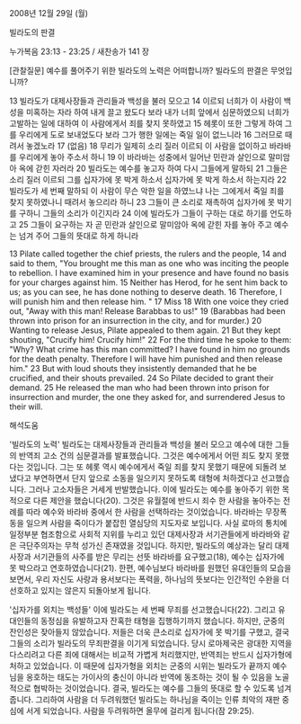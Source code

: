 2008년 12월 29일 (월)

빌라도의 판결



누가복음 23:13 - 23:25 / 새찬송가 141 장


[관찰질문]
예수를 풀어주기 위한 빌라도의 노력은 어떠합니까? 
빌라도의 판결은 무엇입니까? 

13 빌라도가 대제사장들과 관리들과 백성을 불러 모으고 
14 이르되 너희가 이 사람이 백성을 미혹하는 자라 하여 내게 끌고 왔도다 보라 내가 너희 앞에서 심문하였으되 너희가 고발하는 일에 대하여 이 사람에게서 죄를 찾지 못하였고 
15 헤롯이 또한 그렇게 하여 그를 우리에게 도로 보내었도다 보라 그가 행한 일에는 죽일 일이 없느니라 
16 그러므로 때려서 놓겠노라 
17 (없음) 
18 무리가 일제히 소리 질러 이르되 이 사람을 없이하고 바라바를 우리에게 놓아 주소서 하니 
19 이 바라바는 성중에서 일어난 민란과 살인으로 말미암아 옥에 갇힌 자러라 
20 빌라도는 예수를 놓고자 하여 다시 그들에게 말하되
21 그들은 소리 질러 이르되 그를 십자가에 못 박게 하소서 십자가에 못 박게 하소서 하는지라 
22 빌라도가 세 번째 말하되 이 사람이 무슨 악한 일을 하였느냐 나는 그에게서 죽일 죄를 찾지 못하였나니 때려서 놓으리라 하니
23 그들이 큰 소리로 재촉하여 십자가에 못 박기를 구하니 그들의 소리가 이긴지라 
24 이에 빌라도가 그들이 구하는 대로 하기를 언도하고 
25 그들이 요구하는 자 곧 민란과 살인으로 말미암아 옥에 갇힌 자를 놓아 주고 예수는 넘겨 주어 그들의 뜻대로 하게 하니라 

13 Pilate called together the chief priests, the rulers and the people, 
14 and said to them, "You brought me this man as one who was inciting the people to rebellion. I have examined him in your presence and have found no basis for your charges against him. 
15 Neither has Herod, for he sent him back to us; as you can see, he has done nothing to deserve death. 
16 Therefore, I will punish him and then release him. " 
17 Miss 
18 With one voice they cried out, "Away with this man! Release Barabbas to us!" 
19 (Barabbas had been thrown into prison for an insurrection in the city, and for murder.) 
20 Wanting to release Jesus, Pilate appealed to them again. 
21 But they kept shouting, "Crucify him! Crucify him!" 
22 For the third time he spoke to them: "Why? What crime has this man committed? I have found in him no grounds for the death penalty. Therefore I will have him punished and then release him." 
23 But with loud shouts they insistently demanded that he be crucified, and their shouts prevailed. 
24 So Pilate decided to grant their demand. 
25 He released the man who had been thrown into prison for insurrection and murder, the one they asked for, and surrendered Jesus to their will.

해석도움





'빌라도의 노력'
 빌라도는 대제사장들과 관리들과 백성을 불러 모으고 예수에 대한 그들의 반역죄 고소 건의 심문결과를 발표했습니다. 그것은 예수에게서 어떤 죄도 찾지 못했다는 것입니다. 그는 또 헤롯 역시 예수에게서 죽일 죄를 찾지 못했기 때문에 되돌려 보냈다고 부연하면서 단지 앞으로 소동을 일으키지 못하도록 태형에 처하겠다고 선고했습니다. 그러나 고소자들은 거세게 반발했습니다. 이에 빌라도는 예수를 놓아주기 위한 목적으로 다른 제안을 했습니다(20). 그것은 유월절에 반드시 죄수 한 사람을 놓아주는 전례를 따라 예수와 바라바 중에서 한 사람을 선택하라는 것이었습니다. 바라바는 무장폭동을 일으켜 사람을 죽이다가 붙잡힌 열심당의 지도자로 보입니다. 사실 로마의 통치에 일정부분 협조함으로 사회적 지위를 누리고 있던 대제사장과 서기관들에게 바라바와 같은 극단주의자는 무척 성가신 존재였을 것입니다. 하지만, 빌라도의 예상과는 달리 대제사장과 서기관들의 사주를 받은 무리는 선뜻 바라바를 요구했고(18), 예수는 십자가에 못 박으라고 연호하였습니다(21). 한편, 예수님보다 바라바를 원했던 유대인들의 모습을 보면서, 우리 자신도 사랑과 용서보다는 폭력을, 하나님의 뜻보다는 인간적인 수완을 더 선호하고 있지는 않은지 되돌아보게 됩니다.      

'십자가를 외치는 백성들'
 이에 빌라도는 세 번째 무죄를 선고했습니다(22). 그리고 유대인들의 동정심을 유발하고자 잔혹한 태형을 집행하기까지 했습니다. 하지만, 군중의 잔인성은 잦아들지 않았습니다. 저들은 더욱 큰소리로 십자가에 못 박기를 구했고, 결국 그들의 소리가 빌라도의 무죄판결을 이기게 되었습니다. 당시 로마제국은 광대한 지역을 다스리려고 다른 죄에 대해서는 비교적 가볍게 처리했지만, 반역죄는 반드시 십자가형에 처하고 있었습니다. 이 때문에 십자가형을 외치는 군중의 시위는 빌라도가 끝까지 예수님을 옹호하는 태도는 가이사의 충신이 아니라 반역에 동조하는 것이 될 수 있음을 노골적으로 협박하는 것이었습니다. 결국, 빌라도는 예수를 그들의 뜻대로 할 수 있도록 넘겨줍니다. 그리하여 사람을 더 두려워했던 빌라도는 하나님을 죽이는 인류 최악의 재판 중심에 서게 되었습니다. 사람을 두려워하면 올무에 걸리게 됩니다(잠 29:25).